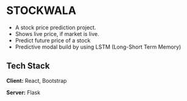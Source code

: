 # STOCKWALA

* A stock price prediction project.
* Shows live price, if market is live.
* Predict future price of a stock
* Predictive modal build by using LSTM (Long-Short Term Memory)



## Tech Stack

**Client:** React, Bootstrap

**Server:** Flask


